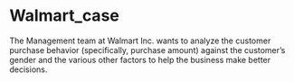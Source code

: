 # Walmart_case
The Management team at Walmart Inc. wants to analyze the customer purchase behavior (specifically, purchase amount) against the customer’s gender and the various other factors to help the business make better decisions.

